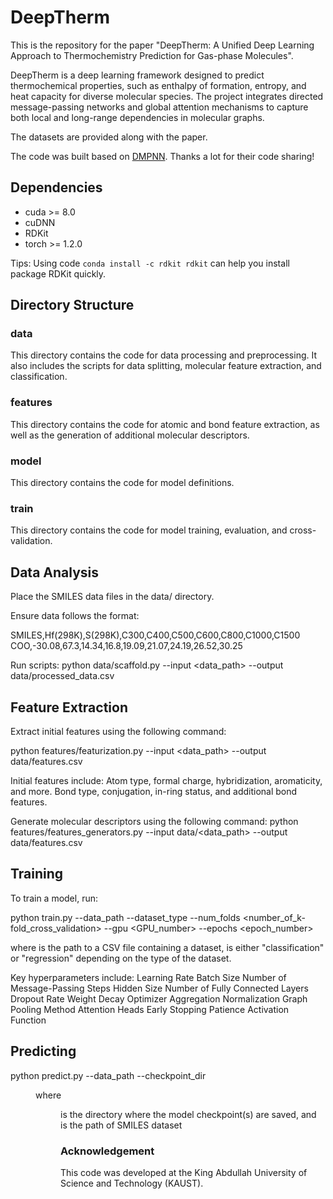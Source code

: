 # DeepTherm
This is the repository for the paper "DeepTherm: A Unified Deep Learning Approach to ‎Thermochemistry Prediction for Gas-phase Molecules‎".

DeepTherm is a deep learning framework designed to predict thermochemical properties, such as enthalpy of formation, entropy, and heat capacity for diverse molecular species. The project integrates directed message-passing networks and global attention mechanisms to capture both local and long-range dependencies in molecular graphs.

The datasets are provided along with the paper.

The code was built based on [DMPNN](https://github.com/chemprop/chemprop). Thanks a lot for their code sharing!

## Dependencies

+ cuda >= 8.0
+ cuDNN
+ RDKit
+ torch >= 1.2.0

Tips: Using code `conda install -c rdkit rdkit` can help you install package RDKit quickly.

## Directory Structure

### data                  
This directory contains the code for data processing and preprocessing. It also includes the scripts for data splitting, molecular feature extraction, and classification.

### features
This directory contains the code for atomic and bond feature extraction, as well as the generation of additional molecular descriptors.

### model
This directory contains the code for model definitions.

### train
This directory contains the code for model training, evaluation, and cross-validation.


## Data Analysis
Place the SMILES data files in the data/ directory.

Ensure data follows the format:

SMILES,Hf(298K),S(298K),C300,C400,C500,C600,C800,C1000,C1500
COO,-30.08,67.3,14.34,16.8,19.09,21.07,24.19,26.52,30.25

Run scripts:
python data/scaffold.py --input <data_path> --output data/processed_data.csv

## Feature Extraction
Extract initial features using the following command:

python features/featurization.py --input <data_path> --output data/features.csv

Initial features include:
Atom type, formal charge, hybridization, aromaticity, and more.
Bond type, conjugation, in-ring status, and additional bond features.

Generate molecular descriptors using the following command:
python features/features_generators.py --input data/<data_path> --output data/features.csv


## Training
To train a model, run:

python train.py --data_path <path> --dataset_type <type> --num_folds <number_of_k-fold_cross_validation> --gpu <GPU_number> --epochs <epoch_number>

where <path> is the path to a CSV file containing a dataset, <type> is either "classification" or "regression" depending on the type of the dataset.

Key hyperparameters include:
Learning Rate
Batch Size
Number of ‎Message-Passing Steps
Hidden Size
Number of Fully ‎Connected Layers
Dropout Rate
Weight Decay
Optimizer
Aggregation ‎Normalization
Graph Pooling Method
Attention Heads
Early Stopping Patience
Activation Function


## Predicting

python predict.py --data_path <path> --checkpoint_dir <dir>

where <dir> is the directory where the model checkpoint(s) are saved, and <path> is the path of SMILES dataset



### Acknowledgement 

This code was developed at the King Abdullah University of Science and Technology (KAUST).


